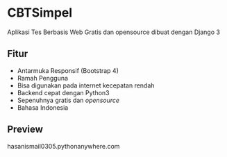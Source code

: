 # CBTSimpel

Aplikasi Tes Berbasis Web Gratis dan opensource dibuat dengan Django 3

## Fitur

- Antarmuka Responsif (Bootstrap 4)
- Ramah Pengguna
- Bisa digunakan pada internet kecepatan rendah
- Backend cepat dengan Python3
- Sepenuhnya gratis dan _opensource_
- Bahasa Indonesia

## Preview

hasanismail0305.pythonanywhere.com
